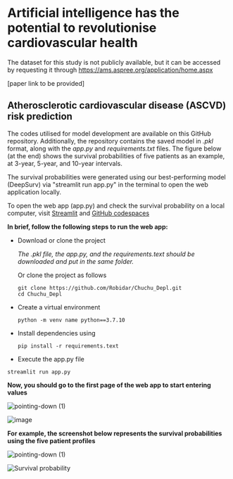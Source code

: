 # Artificial intelligence has the potential to revolutionise cardiovascular health

 The dataset for this study is not publicly available, but it can be accessed by requesting it through https://ams.aspree.org/application/home.aspx
 
 [paper link to be provided]

## Atherosclerotic cardiovascular disease (ASCVD) risk prediction 

The codes utilised for model development are available on this GitHub repository. Additionally, the repository contains the saved model in *.pkl* format, along with the *app.py* and *requirements.txt* files. The figure below (at the end) shows the survival probabilities of five patients as an example, at 3-year, 5-year, and 10-year intervals.

The survival probabilities were generated using our best-performing model (DeepSurv) via "streamlit run app.py" in the terminal to open the web application locally.

To open the web app (app.py) and check the survival probability on a local computer, visit [Streamlit](https://streamlit.io/cloud) and [GitHub codespaces](https://github.blog/developer-skills/github/a-beginners-guide-to-learning-to-code-with-github-codespaces/)


**In brief, follow the following steps to run the web app:**

- Download or clone the project
  
  *The .pkl file, the app.py, and the requirements.text should be downloaded and put in the same folder.*

  Or clone the project as follows

  ```
  git clone https://github.com/Robidar/Chuchu_Depl.git
  cd Chuchu_Depl 
  ```
  
- Create a virtual environment
  
  ```
  python -m venv name python==3.7.10
  ```
- Install dependencies using

  ```
  pip install -r requirements.text
  ```
- Execute the app.py file

 ```
streamlit run app.py
 ```

**Now, you should go to the first page of the web app to start entering values**

![pointing-down (1)](https://github.com/user-attachments/assets/a716b9ba-8ebc-4d84-97f8-950328a8c4dd)






![image](https://github.com/user-attachments/assets/d88446fb-e458-4ee9-afd7-0fddac6457bb)



**For example, the screenshot below represents the survival probabilities using the five patient profiles**

![pointing-down (1)](https://github.com/user-attachments/assets/c52d344c-ebb4-47f1-bfa5-c42fa6968238)




![Survival probability](https://github.com/user-attachments/assets/7654e073-98eb-4213-bc3c-9d853c821085)
